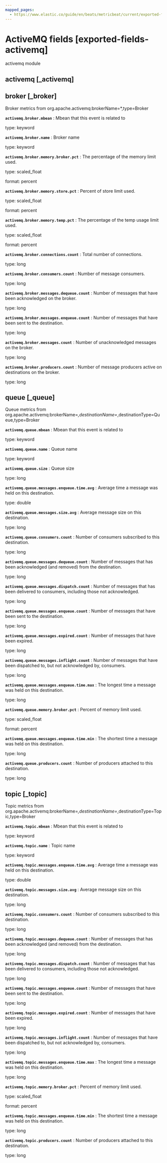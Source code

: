 ```yaml
---
mapped_pages:
  - https://www.elastic.co/guide/en/beats/metricbeat/current/exported-fields-activemq.html
---
```


# ActiveMQ fields [exported-fields-activemq]

activemq module


## activemq [_activemq]




## broker [_broker]

Broker metrics from org.apache.activemq:brokerName=*,type=Broker


**`activemq.broker.mbean`**
:   Mbean that this event is related to

type: keyword


**`activemq.broker.name`**
:   Broker name

type: keyword


**`activemq.broker.memory.broker.pct`**
:   The percentage of the memory limit used.

type: scaled_float

format: percent


**`activemq.broker.memory.store.pct`**
:   Percent of store limit used.

type: scaled_float

format: percent


**`activemq.broker.memory.temp.pct`**
:   The percentage of the temp usage limit used.

type: scaled_float

format: percent


**`activemq.broker.connections.count`**
:   Total number of connections.

type: long


**`activemq.broker.consumers.count`**
:   Number of message consumers.

type: long


**`activemq.broker.messages.dequeue.count`**
:   Number of messages that have been acknowledged on the broker.

type: long


**`activemq.broker.messages.enqueue.count`**
:   Number of messages that have been sent to the destination.

type: long


**`activemq.broker.messages.count`**
:   Number of unacknowledged messages on the broker.

type: long


**`activemq.broker.producers.count`**
:   Number of message producers active on destinations on the broker.

type: long


## queue [_queue]

Queue metrics from org.apache.activemq:brokerName=*,destinationName=*,destinationType=Queue,type=Broker


**`activemq.queue.mbean`**
:   Mbean that this event is related to

type: keyword


**`activemq.queue.name`**
:   Queue name

type: keyword


**`activemq.queue.size`**
:   Queue size

type: long


**`activemq.queue.messages.enqueue.time.avg`**
:   Average time a message was held on this destination.

type: double


**`activemq.queue.messages.size.avg`**
:   Average message size on this destination.

type: long


**`activemq.queue.consumers.count`**
:   Number of consumers subscribed to this destination.

type: long


**`activemq.queue.messages.dequeue.count`**
:   Number of messages that has been acknowledged (and removed) from the destination.

type: long


**`activemq.queue.messages.dispatch.count`**
:   Number of messages that has been delivered to consumers, including those not acknowledged.

type: long


**`activemq.queue.messages.enqueue.count`**
:   Number of messages that have been sent to the destination.

type: long


**`activemq.queue.messages.expired.count`**
:   Number of messages that have been expired.

type: long


**`activemq.queue.messages.inflight.count`**
:   Number of messages that have been dispatched to, but not acknowledged by, consumers.

type: long


**`activemq.queue.messages.enqueue.time.max`**
:   The longest time a message was held on this destination.

type: long


**`activemq.queue.memory.broker.pct`**
:   Percent of memory limit used.

type: scaled_float

format: percent


**`activemq.queue.messages.enqueue.time.min`**
:   The shortest time a message was held on this destination.

type: long


**`activemq.queue.producers.count`**
:   Number of producers attached to this destination.

type: long


## topic [_topic]

Topic metrics from org.apache.activemq:brokerName=*,destinationName=*,destinationType=Topic,type=Broker


**`activemq.topic.mbean`**
:   Mbean that this event is related to

type: keyword


**`activemq.topic.name`**
:   Topic name

type: keyword


**`activemq.topic.messages.enqueue.time.avg`**
:   Average time a message was held on this destination.

type: double


**`activemq.topic.messages.size.avg`**
:   Average message size on this destination.

type: long


**`activemq.topic.consumers.count`**
:   Number of consumers subscribed to this destination.

type: long


**`activemq.topic.messages.dequeue.count`**
:   Number of messages that has been acknowledged (and removed) from the destination.

type: long


**`activemq.topic.messages.dispatch.count`**
:   Number of messages that has been delivered to consumers, including those not acknowledged.

type: long


**`activemq.topic.messages.enqueue.count`**
:   Number of messages that have been sent to the destination.

type: long


**`activemq.topic.messages.expired.count`**
:   Number of messages that have been expired.

type: long


**`activemq.topic.messages.inflight.count`**
:   Number of messages that have been dispatched to, but not acknowledged by, consumers.

type: long


**`activemq.topic.messages.enqueue.time.max`**
:   The longest time a message was held on this destination.

type: long


**`activemq.topic.memory.broker.pct`**
:   Percent of memory limit used.

type: scaled_float

format: percent


**`activemq.topic.messages.enqueue.time.min`**
:   The shortest time a message was held on this destination.

type: long


**`activemq.topic.producers.count`**
:   Number of producers attached to this destination.

type: long


